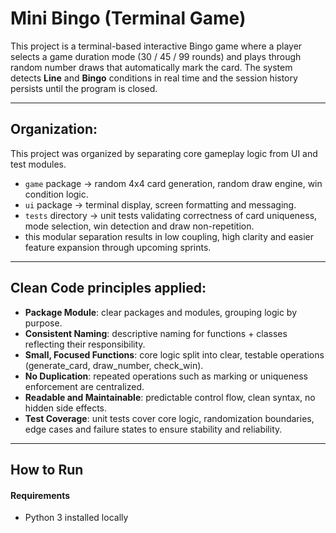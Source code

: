 # Mini Bingo (Terminal Game)

This project is a terminal-based interactive Bingo game where a player selects a game duration mode (30 / 45 / 99 rounds) and plays through random number draws that automatically mark the card. The system detects **Line** and **Bingo** conditions in real time and the session history persists until the program is closed.

---

## Organization:
This project was organized by separating core gameplay logic from UI and test modules.

- `game` package → random 4x4 card generation, random draw engine, win condition logic.
- `ui` package → terminal display, screen formatting and messaging.
- `tests` directory → unit tests validating correctness of card uniqueness, mode selection, win detection and draw non-repetition.
- this modular separation results in low coupling, high clarity and easier feature expansion through upcoming sprints.

---

## Clean Code principles applied:
- **Package Module**: clear packages and modules, grouping logic by purpose.
- **Consistent Naming**: descriptive naming for functions + classes reflecting their responsibility.
- **Small, Focused Functions**: core logic split into clear, testable operations (generate_card, draw_number, check_win).
- **No Duplication**: repeated operations such as marking or uniqueness enforcement are centralized.
- **Readable and Maintainable**: predictable control flow, clean syntax, no hidden side effects.
- **Test Coverage**: unit tests cover core logic, randomization boundaries, edge cases and failure states to ensure stability and reliability.

---

## How to Run

#### Requirements
- Python 3 installed locally


